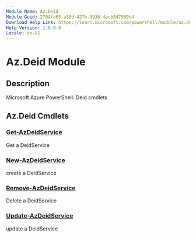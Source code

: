 ```yaml
---
Module Name: Az.Deid
Module Guid: 2704fa65-a38d-427b-9936-4ecb547909b4
Download Help Link: https://learn.microsoft.com/powershell/module/az.deid
Help Version: 1.0.0.0
Locale: en-US
---
```


# Az.Deid Module
## Description
Microsoft Azure PowerShell: Deid cmdlets

## Az.Deid Cmdlets
### [Get-AzDeidService](Get-AzDeidService.md)
Get a DeidService

### [New-AzDeidService](New-AzDeidService.md)
create a DeidService

### [Remove-AzDeidService](Remove-AzDeidService.md)
Delete a DeidService

### [Update-AzDeidService](Update-AzDeidService.md)
update a DeidService

